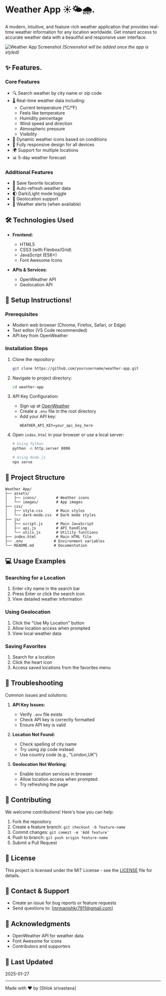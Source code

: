   # Weather App ☀️🌤️🌧️.   

A modern, intuitive, and feature-rich weather application that provides real-time weather information for any location worldwide. Get instant access to accurate weather data with a beautiful and responsive user interface.

![Weather App Screenshot](screenshots/weather-app.png)
*(Screenshot will be added once the app is styled)*

## ✨ Features. 

### Core Features
- 🔍 Search weather by city name or zip code
- 🌡️ Real-time weather data including:
  - Current temperature (°C/°F)
  - Feels like temperature
  - Humidity percentage
  - Wind speed and direction
  - Atmospheric pressure
  - Visibility
- 🎨 Dynamic weather icons based on conditions
- 📱 Fully responsive design for all devices
- 🌍 Support for multiple locations
- 📊 5-day weather forecast

### Additional Features
- 💾 Save favorite locations
- 🔄 Auto-refresh weather data
- 🌓 Dark/Light mode toggle
- 📍 Geolocation support
- 🔔 Weather alerts (when available)

## 🛠️ Technologies Used

- **Frontend:**
  - HTML5
  - CSS3 (with Flexbox/Grid)
  - JavaScript (ES6+)
  - Font Awesome Icons
  
- **APIs & Services:**
  - OpenWeather API
  - Geolocation API

## 🚀 Setup Instructions! 

### Prerequisites
- Modern web browser (Chrome, Firefox, Safari, or Edge)
- Text editor (VS Code recommended)
- API key from OpenWeather

### Installation Steps

1. Clone the repository:
   ```bash
   git clone https://github.com/yourusername/weather-app.git
   ```

2. Navigate to project directory:
   ```bash
   cd weather-app
   ```

3. API Key Configuration:
   - Sign up at [OpenWeather](https://openweathermap.org/api)
   - Create a `.env` file in the root directory
   - Add your API key:
     ```env
     WEATHER_API_KEY=your_api_key_here
     ```

4. Open `index.html` in your browser or use a local server:
   ```bash
   # Using Python
   python -m http.server 8000
   
   # Using Node.js
   npx serve
   ```

## 📁 Project Structure

```
Weather App/
├── assets/
│   ├── icons/         # Weather icons
│   └── images/        # App images
├── css/
│   ├── style.css      # Main styles
│   └── dark-mode.css  # Dark mode styles
├── js/
│   ├── script.js      # Main JavaScript
│   ├── api.js         # API handling
│   └── utils.js       # Utility functions
├── index.html         # Main HTML file
├── .env              # Environment variables
└── README.md         # Documentation
```

## 💻 Usage Examples

### Searching for a Location
1. Enter city name in the search bar
2. Press Enter or click the search icon
3. View detailed weather information

### Using Geolocation
1. Click the "Use My Location" button
2. Allow location access when prompted
3. View local weather data

### Saving Favorites
1. Search for a location
2. Click the heart icon
3. Access saved locations from the favorites menu

## 🔧 Troubleshooting

Common issues and solutions:

1. **API Key Issues:**
   - Verify `.env` file exists
   - Check API key is correctly formatted
   - Ensure API key is valid

2. **Location Not Found:**
   - Check spelling of city name
   - Try using zip code instead
   - Use country code (e.g., "London,UK")

3. **Geolocation Not Working:**
   - Enable location services in browser
   - Allow location access when prompted
   - Try refreshing the page

## 🤝 Contributing

We welcome contributions! Here's how you can help:

1. Fork the repository
2. Create a feature branch: `git checkout -b feature-name`
3. Commit changes: `git commit -m 'Add feature'`
4. Push to branch: `git push origin feature-name`
5. Submit a Pull Request

## 📝 License

This project is licensed under the MIT License - see the [LICENSE](LICENSE) file for details.

## 📧 Contact & Support

- Create an issue for bug reports or feature requests
- Send questions to: [mrmanishkr7911@gmail.com]

## 🙏 Acknowledgments

- OpenWeather API for weather data
- Font Awesome for icons
- Contributors and supporters

## 📅 Last Updated

2025-01-27

---
Made with ❤️ by [Shlok srivastava]
